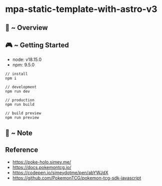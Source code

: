 # mpa-static-template-with-astro-v3

## 👾 ~ Overview

## 🎮 ~ Getting Started

- node: v18.15.0
- npm: 9.5.0

```
// install
npm i

// development
npm run dev

// production
npm run build

// build preview
npm run preview
```

## 📝 ~ Note

## Reference

- https://poke-holo.simey.me/
- https://docs.pokemontcg.io/
- https://codepen.io/simeydotme/pen/abYWJdX
- https://github.com/PokemonTCG/pokemon-tcg-sdk-javascript
